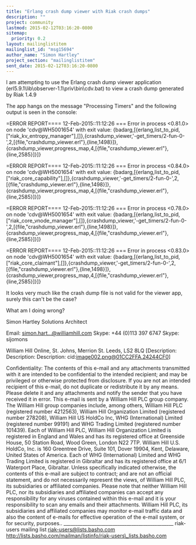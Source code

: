 ```yaml
---
title: "Erlang crash dump viewer with Riak crash dumps"
description: ""
project: community
lastmod: 2015-02-12T03:16:20-0800
sitemap:
  priority: 0.2
layout: mailinglistitem
mailinglist_id: "msg15694"
author_name: "Simon Hartley"
project_section: "mailinglistitem"
sent_date: 2015-02-12T03:16:20-0800
---
```



I am attempting to use the Erlang crash dump viewer application 
(erl5.9.1\lib\observer-1.1\priv\bin\cdv.bat) to view a crash dump generated by 
Riak 1.4.9

The app hangs on the message "Processing Timers" and the following output is 
seen in the console:

=ERROR REPORT==== 12-Feb-2015::11:12:26 ===
Error in process <0.81.0> on node 'cdv@WH5001654' with exit value: 
{badarg,[{erlang,list\_to\_pid,["riak\_kv\_entropy\_manager"],[]},{crashdump\_viewer,'-get\_timers/2-fun-0-',2,[{file,"crashdump\_viewer.erl"},{line,1498}]},{crashdump\_viewer,progress\_map,4,[{file,"crashdump\_viewer.erl"},{line,2585}]}]}


=ERROR REPORT==== 12-Feb-2015::11:12:26 ===
Error in process <0.84.0> on node 'cdv@WH5001654' with exit value: 
{badarg,[{erlang,list\_to\_pid,["riak\_core\_capability"],[]},{crashdump\_viewer,'-get\_timers/2-fun-0-',2,[{file,"crashdump\_viewer.erl"},{line,1498}]},{crashdump\_viewer,progress\_map,4,[{file,"crashdump\_viewer.erl"},{line,2585}]}]}


=ERROR REPORT==== 12-Feb-2015::11:12:26 ===
Error in process <0.78.0> on node 'cdv@WH5001654' with exit value: 
{badarg,[{erlang,list\_to\_pid,["riak\_core\_vnode\_manager"],[]},{crashdump\_viewer,'-get\_timers/2-fun-0-',2,[{file,"crashdump\_viewer.erl"},{line,1498}]},{crashdump\_viewer,progress\_map,4,[{file,"crashdump\_viewer.erl"},{line,2585}]}]}


=ERROR REPORT==== 12-Feb-2015::11:12:26 ===
Error in process <0.83.0> on node 'cdv@WH5001654' with exit value: 
{badarg,[{erlang,list\_to\_pid,["riak\_core\_claimant"],[]},{crashdump\_viewer,'-get\_timers/2-fun-0-',2,[{file,"crashdump\_viewer.erl"},{line,1498}]},{crashdump\_viewer,progress\_map,4,[{file,"crashdump\_viewer.erl"},{line,2585}]}]}


It looks very much like the crash dump file is not valid for the viewer app, 
surely this can't be the case?

What am I doing wrong?

Simon Hartley
Solutions Architect

Email: simon.hart...@williamhill.com
Skype: +44 (0)113 397 6747
Skype: sijomons

William Hill Online, St. Johns, Merrion St. Leeds, LS2 8LQ
[Description: Description: Description: cid:image002.png@01CC2FFA.24244CF0]

Confidentiality: The contents of this e-mail and any attachments transmitted 
with it are intended to be confidential to the intended recipient; and may be 
privileged or otherwise protected from disclosure. If you are not an intended 
recipient of this e-mail, do not duplicate or redistribute it by any means. 
Please delete it and any attachments and notify the sender that you have 
received it in error. This e-mail is sent by a William Hill PLC group company. 
The William Hill group companies include, among others, William Hill PLC 
(registered number 4212563), William Hill Organization Limited (registered 
number 278208), William Hill US HoldCo Inc, WHG (International) Limited 
(registered number 99191) and WHG Trading Limited (registered number 101439). 
Each of William Hill PLC, William Hill Organization Limited is registered in 
England and Wales and has its registered office at Greenside House, 50 Station 
Road, Wood Green, London N22 7TP. William Hill U.S. HoldCo, Inc. is 160 
Greentree Drive, Suite 101, Dover 19904, Kent, Delaware, United States of 
America. Each of WHG (International) Limited and WHG Trading Limited is 
registered in Gibraltar and has its registered office at 6/1 Waterport Place, 
Gibraltar. Unless specifically indicated otherwise, the contents of this e-mail 
are subject to contract; and are not an official statement, and do not 
necessarily represent the views, of William Hill PLC, its subsidiaries or 
affiliated companies. Please note that neither William Hill PLC, nor its 
subsidiaries and affiliated companies can accept any responsibility for any 
viruses contained within this e-mail and it is your responsibility to scan any 
emails and their attachments. William Hill PLC, its subsidiaries and affiliated 
companies may monitor e-mail traffic data and also the content of e-mails for 
effective operation of the e-mail system, or for security, purposes..
\_\_\_\_\_\_\_\_\_\_\_\_\_\_\_\_\_\_\_\_\_\_\_\_\_\_\_\_\_\_\_\_\_\_\_\_\_\_\_\_\_\_\_\_\_\_\_
riak-users mailing list
riak-users@lists.basho.com
http://lists.basho.com/mailman/listinfo/riak-users\_lists.basho.com

